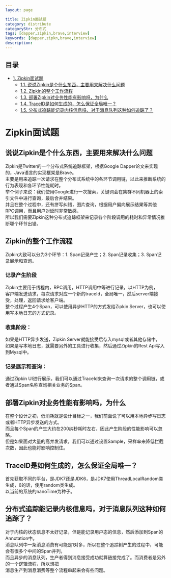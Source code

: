 ```yaml
---
layout: page

title: Zipkin面试题
category: distribute
categoryStr: 分布式
tags: [dapper,zipkin,brave,interview]
keywords: [dapper,zipkn,brave,interview]
description: 
---
```

<div id="table-of-contents">
<h2>目录</h2>
<div id="text-table-of-contents">
<ul>
<li><a href="#sec-1">1. Zipkin面试题</a>
<ul>
<li><a href="#sec-1-1">1.1. 说说Zipkin是个什么东西，主要用来解决什么问题</a></li>
<li><a href="#sec-1-2">1.2. Zipkin的整个工作流程</a></li>
<li><a href="#sec-1-3">1.3. 部署Zipkin对业务性能有影响吗，为什么</a></li>
<li><a href="#sec-1-4">1.4. TraceID是如何生成的，怎么保证全局唯一？</a></li>
<li><a href="#sec-1-5">1.5. 分布式追踪能记录内核信息吗，对于消息队列这种如何追踪了？</a></li>
</ul>
</li>
</ul>
</div>
</div>

# Zipkin面试题<a id="sec-1" name="sec-1"></a>

## 说说Zipkin是个什么东西，主要用来解决什么问题<a id="sec-1-1" name="sec-1-1"></a>

Zipkin是Twitter的一个分布式系统追踪框架，根据Google Dapper论文来实现的，Java语言的实现框架是Brave。  
主要是用来追踪一次请求在整个分布式系统中的各环节调用链，以此来推断系统的行为表现和各环节性能耗时。  
举个例子来说：我们使用Google进行一次搜索，关键词会在集群不同机器上的索引文件中进行查询，最后合并结果。  
并且在整个过程中，还有拼写纠错，图片查询，根据用户偏向展示结果等其他RPC调用，而且用户对延时非常敏感，  
所以我们需要Zipkin这种分布式追踪框架来记录各个阶段调用的耗时和异常情况推断哪个环节出错。  

## Zipkin的整个工作流程<a id="sec-1-2" name="sec-1-2"></a>

Zipkin大致可以分为3个环节：1. Span记录产生；2. Span记录收集；3. Span记录展示和查询。  

### 记录产生阶段
Zipkin主要用于线程内，RPC调用，HTTP调用中等进行记录，以HTTP为例，  
客户端发送请求，每次请求对应一个新的traceId，全局唯一，然后server端接受，处理，返回请求给客户端。  
整个过程产生4个Span，可以使用异步HTTP的方式发给Zipkin Server，也可以使用写本地日志的方式记录。  

### 收集阶段：
如果是HTTP异步发送，Zipkin Server就能接受后存入mysql或者其他存储中，  
如果是写本地日志，就需要另外的工具进行收集，然后通过Zipkin的Rest Api写入到Mysql中。  

### 记录展示和查询：
通过Zipkin UI进行展示，我们可以通过TraceId来查询一次请求的整个调用链，或者通过Span名称查询相关业务的Span。 

## 部署Zipkin对业务性能有影响吗，为什么<a id="sec-1-3" name="sec-1-3"></a>

在整个设计之初，低消耗就是设计目标之一，我们前面说了可以用本地异步写日志或者HTTP异步发送的方式。  
而且每个Span的产生大约在200纳秒耗时左右，因此产生阶段的性能影响可以忽略。  
但是如果面对大量的高并发请求，我们可以通过设置Sample，采样率来降低拦截次数，因此也能将影响控制住。  

## TraceID是如何生成的，怎么保证全局唯一？<a id="sec-1-4" name="sec-1-4"></a>

首先获取不同的平台，是JDK7还是JDK6，是JDK7使用ThreadLocalRandom类生成，6的话，使用random类生成。  
以当前的系统的nanoTime为种子。  

## 分布式追踪能记录内核信息吗，对于消息队列这种如何追踪了？<a id="sec-1-5" name="sec-1-5"></a>

对于内核的状态信息不太好记录，但是能记录用户态的信息，然后添加到Span的Annotation中。  
消息队列中一条消息消费有可能是1对多，所以在整个追踪树产生的过程中，可能会有很多个中间的Span并列，  
而且异步的消息队列，生产者得到消息接受成功就算链接完成了。而消费者是另外的一个逻辑流程，所以想把  
消息生产到消息消费等整个流程串起来会有些问题。  
